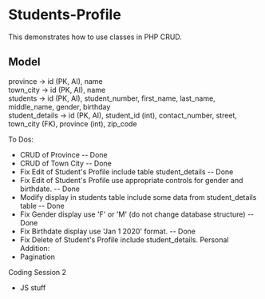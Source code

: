 # Students-Profile

This demonstrates how to use classes in PHP CRUD.

## Model

province -> id (PK, AI), name  
town_city -> id (PK, AI), name  
students -> id (PK, AI), student_number, first_name, last_name, middle_name, gender, birthday  
student_details -> id (PK, AI), student_id (int), contact_number, street, town_city (FK), province (int), zip_code

To Dos:

- CRUD of Province -- Done
- CRUD of Town City -- Done
- Fix Edit of Student's Profile include table student_details -- Done
- Fix Edit of Student's Profile use appropriate controls for gender and birthdate. -- Done
- Modify display in students table include some data from student_details table -- Done
- Fix Gender display use 'F' or 'M' (do not change database structure) -- Done
- Fix Birthdate display use 'Jan 1 2020' format. -- Done
- Fix Delete of Student's Profile include student_details.
Personal Addition:
- Pagination


Coding Session 2
- JS stuff